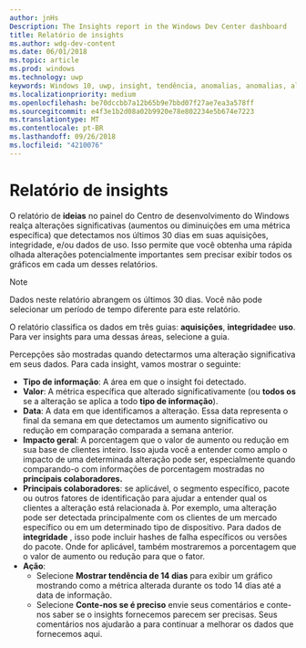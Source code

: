 ```yaml
---
author: jnHs
Description: The Insights report in the Windows Dev Center dashboard
title: Relatório de insights
ms.author: wdg-dev-content
ms.date: 06/01/2018
ms.topic: article
ms.prod: windows
ms.technology: uwp
keywords: Windows 10, uwp, insight, tendência, anomalias, anomalias, alterações de dados
ms.localizationpriority: medium
ms.openlocfilehash: be70dccbb7a12b65b9e7bbd07f27ae7ea3a578ff
ms.sourcegitcommit: e4f3e1b2d08a02b9920e78e802234e5b674e7223
ms.translationtype: MT
ms.contentlocale: pt-BR
ms.lasthandoff: 09/26/2018
ms.locfileid: "4210076"
---
```

# <a name="insights-report"></a>Relatório de insights


O relatório de **ideias** no painel do Centro de desenvolvimento do Windows realça alterações significativas (aumentos ou diminuições em uma métrica específica) que detectamos nos últimos 30 dias em suas aquisições, integridade, e/ou dados de uso. Isso permite que você obtenha uma rápida olhada alterações potencialmente importantes sem precisar exibir todos os gráficos em cada um desses relatórios.

> [!NOTE]
> Dados neste relatório abrangem os últimos 30 dias. Você não pode selecionar um período de tempo diferente para este relatório.

O relatório classifica os dados em três guias: **aquisições**, **integridade**e **uso**. Para ver insights para uma dessas áreas, selecione a guia.

Percepções são mostradas quando detectarmos uma alteração significativa em seus dados. Para cada insight, vamos mostrar o seguinte:
- **Tipo de informação**: A área em que o insight foi detectado.
- **Valor**: A métrica específica que alterado significativamente (ou **todos os** se a alteração se aplica a todo **tipo de informação**).
- **Data**: A data em que identificamos a alteração. Essa data representa o final da semana em que detectamos um aumento significativo ou redução em comparação comparada a semana anterior.
- **Impacto geral**: A porcentagem que o valor de aumento ou redução em sua base de clientes inteiro. Isso ajuda você a entender como amplo o impacto de uma determinada alteração pode ser, especialmente quando comparando-o com informações de porcentagem mostradas no **principais colaboradores.**
- **Principais colaboradores**: se aplicável, o segmento específico, pacote ou outros fatores de identificação para ajudar a entender qual os clientes a alteração está relacionada à. Por exemplo, uma alteração pode ser detectada principalmente com os clientes de um mercado específico ou em um determinado tipo de dispositivo. Para dados de **integridade** , isso pode incluir hashes de falha específicos ou versões do pacote. Onde for aplicável, também mostraremos a porcentagem que o valor de aumento ou redução para que o fator.
- **Ação**:
   - Selecione **Mostrar tendência de 14 dias** para exibir um gráfico mostrando como a métrica alterada durante os todo 14 dias até a data de informação.
   - Selecione **Conte-nos se é preciso** envie seus comentários e conte-nos saber se o insights fornecemos parecem ser precisas. Seus comentários nos ajudarão a para continuar a melhorar os dados que fornecemos aqui. 

